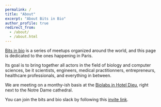 ```yaml
---
permalink: /
title: "About"
excerpt: "About Bits in Bio"
author_profile: true
redirect_from: 
  - /about/
  - /about.html
---
```


[Bits in bio](https://www.bitsinbio.org/) is a series of meetups organized around the world, and this
page is dedicated to the ones happening in Paris.

Its goal is to bring together all actors in the field of biology and computer sciences, be it scientists,
engineers, medical practitionners, entrepreneurs, healthcare professionals, and everything in between.

We are meeting on a monthy-ish basis at the [Biolabs in Hotel Dieu](https://www.biolabs.io/hotel-dieu),
right next to the Notre Dame cathedral. 

You can join the bits and bio slack by following this [invite link](https://join.slack.com/t/bitsinbio/shared_invite/zt-2b6j8unr5-3~DLoaV8cDRxdPrF8PU2JA).
